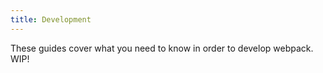 ```yaml
---
title: Development
---
```


These guides cover what you need to know in order to develop webpack. WIP!
